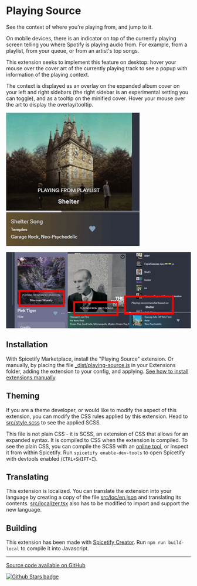# Playing Source
 
See the context of where you're playing from, and jump to it.

On mobile devices, there is an indicator on top of the currently playing screen telling you where Spotify is playing audio from. For example, from a playlist, from your queue, or from an artist's top songs.

This extension seeks to implement this feature on desktop: hover your mouse over the cover art of the currently playing track to see a popup with information of the playing context.

The context is displayed as an overlay on the expanded album cover on your left and right sidebars (the right sidebar is an experimental setting you can toggle), and as a tooltip on the minified cover. Hover your mouse over the art to display the overlay/tooltip.

![Showcase](https://github.com/Aimarekin/Aimarekins-Spicetify-Extensions/blob/main/playing-source/assets/example.gif?raw=true)

![Screenshot Gallery](https://github.com/Aimarekin/Aimarekins-Spicetify-Extensions/blob/main/playing-source/assets/gallery.png?raw=true)

## Installation
With Spicetify Marketplace, install the "Playing Source" extension. Or manually, by placing the file [_dist/playing-source.js](https://github.com/Aimarekin/Aimarekins-Spicetify-Extensions/blob/main/_dist/playing-source.js) in your Extensions folder, adding the extension to your config, and applying. [See how to install extensions manually](https://spicetify.app/docs/advanced-usage/extensions).

## Theming
If you are a theme developer, or would like to modify the aspect of this extension, you can modify the CSS rules applied by this extension. Head to [src/style.scss](https://github.com/Aimarekin/Aimarekins-Spicetify-Extensions/blob/main/playing-source/src/style.scss) to see the applied SCSS.

This file is not plain CSS - it is SCSS, an extension of CSS that allows for an expanded syntax. It is compiled to CSS when the extension is compiled. To see the plain CSS, you can compile the SCSS with an [online tool](https://www.sassmeister.com), or inspect it from within Spicetify. Run `spicetify enable-dev-tools` to open Spicetify with devtools enabled (`CTRL+SHIFT+I`).

## Translating
This extension is localized. You can translate the extension into your language by creating a copy of the file [src/loc/en.json](https://github.com/Aimarekin/Aimarekins-Spicetify-Extensions/blob/main/playing-source/src/loc/en.json) and translating its contents. [src/localizer.tsx](https://github.com/Aimarekin/Aimarekins-Spicetify-Extensions/blob/main/playing-source/src/localizer.tsx) also has to be modified to import and support the new language.

## Building
This extension has been made with [Spicetify Creator](https://spicetify.app/docs/development/spicetify-creator/). Run `npm run build-local` to compile it into Javascript.

---

[Source code available on GitHub](https://github.com/Aimarekin/Aimarekins-Spicetify-Extensions/tree/main/playing-source)

[![Github Stars badge](https://img.shields.io/github/stars/Aimarekin/Aimarekins-Spicetify-Extensions?logo=github&style=social)](https://github.com/Aimarekin/Aimarekins-Spicetify-Extensions)